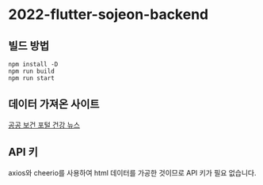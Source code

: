 # 2022-flutter-sojeon-backend

## 빌드 방법
```shell
npm install -D
npm run build
npm run start
```
 
## 데이터 가져온 사이트
[공공 보건 포털 건강 뉴스](https://www.g-health.kr/mobile/bbs/selectBoardList.do?bbsId=U00186&vType=A)

## API 키
axios와 cheerio를 사용하여 html 데이터를 가공한 것이므로 API 키가 필요 없습니다.

